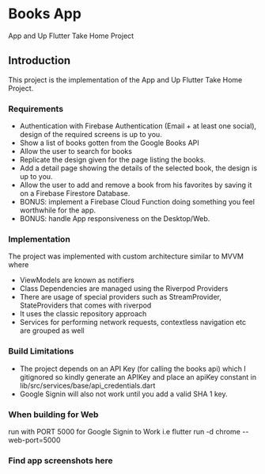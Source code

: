 # Books App

App and Up Flutter Take Home Project

## Introduction

This project is the implementation of the App and Up Flutter Take Home Project.

### Requirements

-   Authentication with Firebase Authentication (Email + at least one social), design of the required screens is up to you.
-   Show a list of books gotten from the Google Books API
-   Allow the user to search for books
-   Replicate the design given for the page listing the books.
-   Add a detail page showing the details of the selected book, the design is up to you.
-   Allow the user to add and remove a book from his favorites by saving it on a Firebase Firestore Database.
-   BONUS: implement a Firebase Cloud Function doing something you feel worthwhile for the app.
-   BONUS: handle App responsiveness on the Desktop/Web.

### Implementation

The project was implemented with custom architecture similar to MVVM where
-   ViewModels are known as notifiers
-   Class Dependencies are managed using the Riverpod Providers
-   There are usage of special providers such as StreamProvider, StateProviders that comes with riverpod
-   It uses the classic repository approach
-   Services for performing network requests, contextless navigation etc are grouped as well

### Build Limitations

-   The project depends on an API Key (for calling the books api) which I gitignored so kindly generate an APIKey and place an apiKey constant in lib/src/services/base/api_credentials.dart 
-   Google Signin will also not work until you add a valid SHA 1 key.

### When building for Web

run with PORT 5000 for Google Signin to Work i.e flutter run -d chrome --web-port=5000

### Find app screenshots here
